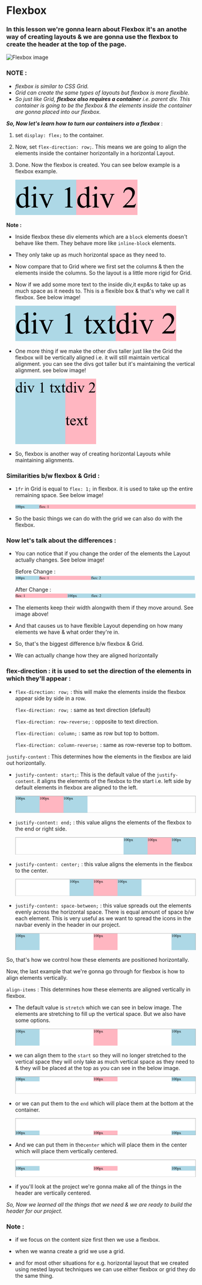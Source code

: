 # Flexbox

### In this lesson we're gonna learn about Flexbox it's an anothe way of creating layouts & we are gonna use the flexbox to create the header at the top of the page.

![Flexbox image](https://sharkcoder.com/files/article/flex1.png)

### NOTE :

- _flexbox is similar to CSS Grid._
- _Grid can create the same types of layouts *but flexbox is more flexible*._
- _So just like Grid, **flexbox also requires a container** i.e. parent div. This container is going to be the flexbox & the elements inside the container are gonna placed into our flexbox._

**_So, Now let's learn how to turn our containers into a flexbox_** :

1. set `display: flex;` to the container.

2. Now, set `flex-direction: row;`. This means we are going to align the elements inside the container horizontally in a horizontal Layout.

3. Done. Now the flexbox is created. You can see below example is a flexbox example.

   ![flex example image](img/flex-example-1.png)

**Note :**

- Inside flexbox these div elements which are a `block` elements doesn't behave like them. They behave more like `inline-block` elements.

- They only take up as much horizontal space as they need to.

- Now compare that to Grid where we first set the columns & then the elements inside the columns. So the layout is a little more rigid for Grid.

- Now if we add some more text to the inside div,it exp&s to take up as much space as it needs to. This is a flexible box & that's why we call it flexbox. See below image!

  ![flex-example image](img/flex-example-2.png)

- One more thing if we make the other divs taller just like the Grid the flexbox will be vertically aligned i.e. it will still maintain vertical alignment. you can see the divs got taller but it's maintaining the vertical alignment. see below image!

  ![flex-example image](img/flex-example-3.png)

- So, flexbox is another way of creating horizontal Layouts while maintaining alignments.

### Similarities b/w flexbox & Grid :

- `1fr` in Grid is equal to `flex: 1;` in flexbox. it is used to take up the entire remaining space. See below image!

  ![flex-example image](img/flex-example-4.png)

- So the basic things we can do with the grid we can also do with the flexbox.

### Now let's talk about the differences :

- You can notice that if you change the order of the elements the Layout actually changes. See below image!

  Before Change :
  ![flex-example image](img/flex-example-5.png)

  After Change :
  ![flex-example image](img/flex-example-6.png)

- The elements keep their width alongwith them if they move around. See image above!

- And that causes us to have flexible Layout depending on how many elements we have & what order they're in.

- So, that's the biggest difference b/w flexbox & Grid.

- We can actually change how they are aligned horizontally

### **flex-direction : it is used to set the direction of the elements in which they'll appear :**

  - `flex-direction: row;` : this will make the elements inside the flexbox appear side by side in a row.

    `flex-direction: row;` : same as text direction (default)

    `flex-direction: row-reverse;` : opposite to text direction.

    `flex-direction: column;` : same as row but top to bottom.

    `flex-direction: column-reverse;` : same as row-reverse top to bottom.

`justify-content` : This determines how the elements in the flexbox are laid out horizontally.

  - `justify-content: start;`: This is the default value of the `justify-content`. it aligns the elements of the flexbox to the start i.e. left side by default elements in flexbox are aligned to the left.

    ![justify content start image](img/justify-content-start.png)

  - `justify-content: end;` : this value aligns the elements of the flexbox to the end or right side. 

    ![justify content end image](img/justify-content-end.png)

  - `justify-content: center;` : this value aligns the elements in the flexbox to the center.

    ![justify content center image](img/justify-content-center.png)

  - `justify-content: space-between;` : this value spreads out the elements evenly across the horizontal space. There is equal amount of space b/w each element.
  This is very useful as we want to spread the icons in the navbar evenly in the header in our project. 

    ![justify content space between](img/justify-content-space-between.png)

So, that's how we control how these elements are positioned horizontally.

Now, the last example that we're gonna go through for flexbox is how to align elements vertically. 

`align-items` : This determines how these elements are aligned vertically in flexbox. 

- The default value is `stretch` which we can see in below image. The elements are stretching to fill up the vertical space. But we also have some options. 

  ![align items stretch image](img/justify-content-space-between.png)

- we can align them to the `start` so they will no longer stretched to the vertical space they will only take as much vertical space as they need to & they will be placed at the top as you can see in the below image.

  ![align items start](img/align-items-start.png)

- or we can put them to the `end` which will place them at the bottom at the container.

  ![align items end](img/align-items-end.png)

- And we can put them in the`center` which will place them in the center which will place them vertically centered.

  ![align items center](img/align-items-center.png)

- if you'll look at the project we're gonna make all of the things in the header are vertically centered.

_So, Now we learned all the things that we need & we are ready to build the header for our project._

### Note :

- if we focus on the content size first then we use a flexbox.

- when we wanna create a grid we use a grid.

- and for most other situations for e.g. horizontal layout that we created using nested layout techniques we can use either flexbox or grid they do the same thing.
